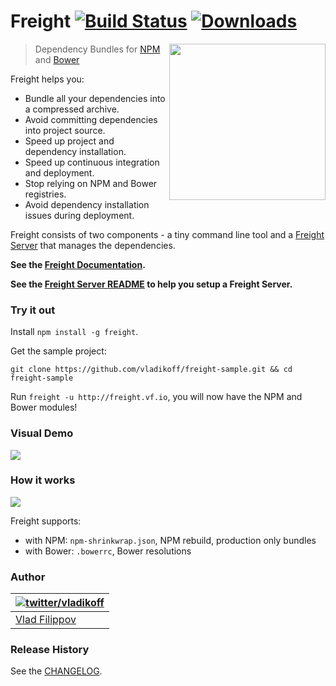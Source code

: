 # Freight [![Build Status][travis-image]][travis-url] [![Downloads][downloads-image]][npm-url]

<img align="right" src="http://v14d.com/freight/freight-logo.png" height="250" />

> Dependency Bundles for [NPM](https://www.npmjs.org/) and [Bower](http://bower.io/)

Freight helps you:
* Bundle all your dependencies into a compressed archive.
* Avoid committing dependencies into project source.
* Speed up project and dependency installation.
* Speed up continuous integration and deployment.
* Stop relying on NPM and Bower registries.
* Avoid dependency installation issues during deployment.

Freight consists of two components - a tiny command line tool
 and a [Freight Server](https://github.com/vladikoff/freight-server) that manages the dependencies.

__See the [Freight Documentation](docs/cli.md).__
 
__See the [Freight Server README](https://github.com/vladikoff/freight-server) to help you setup a Freight Server.__

### Try it out

Install `npm install -g freight`.

Get the sample project:

`git clone https://github.com/vladikoff/freight-sample.git && cd freight-sample`

Run `freight -u http://freight.vf.io`, you will now have the NPM and Bower modules!


### Visual Demo

![](http://v14d.com/freight/demo.gif)

### How it works

![](http://v14d.com/freight/how-it-works.png)

Freight supports:
* with NPM: `npm-shrinkwrap.json`, NPM rebuild, production only bundles
* with Bower: `.bowerrc`, Bower resolutions

### Author

| [![twitter/vladikoff](https://avatars3.githubusercontent.com/u/128755?s=70)](https://twitter.com/vladikoff "Follow @vladikoff on Twitter") |
|---|
| [Vlad Filippov](http://vf.io/) |


### Release History
See the [CHANGELOG](CHANGELOG).

[downloads-image]: http://img.shields.io/npm/dm/freight.svg
[npm-url]: https://npmjs.org/package/freight
[npm-image]: http://img.shields.io/npm/v/freight.svg

[travis-url]: https://travis-ci.org/vladikoff/freight
[travis-image]: https://travis-ci.org/vladikoff/freight.svg?branch=master
